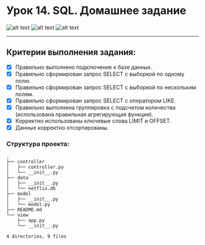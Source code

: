 # Урок 14. SQL. Домашнее задание 
![alt text](https://img.shields.io/badge/Python-v3.10.6-blue?style=for-the-badge&logo=appveyor "Python")
![alt text](https://img.shields.io/badge/Flask-v2.2.2-green?style=for-the-badge&logo=appveyor "Flask")
![alt text](https://img.shields.io/badge/Jinja2-v3.1.2-yellow?style=for-the-badge&logo=appveyor "Jinja2")
***


## Критерии выполнения  задания:

- [x]  Правильно выполнено подключение к базе данных.
- [x]  Правильно сформирован запрос SELECT с выборкой по одному полю.
- [x]  Правильно сформирован запрос SELECT с выборкой по нескольким полям.
- [x]  Правильно сформирован запрос SELECT с оператором LIKE.
- [x]  Правильно выполнена группировка с подсчетом количества (использована правильная агрегирующая функция).
- [x]  Корректно использованы ключевые слова LIMIT и OFFSET.
- [x]  Данные корректно отсортированы.

### Структура проекта:

```
.
├── controller
│   ├── controller.py
│   └── __init__.py
├── data
│   ├── __init__.py
│   └── netflix.db
├── model
│   ├── __init__.py
│   └── model.py
├── README.md
└── view
    ├── app.py
    └── __init__.py

4 directories, 9 files
```
